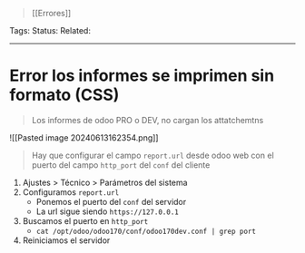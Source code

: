 > [[Errores]]

Tags: 
Status: 
Related: 

___

# Error los informes se imprimen sin formato (CSS)

> Los informes de odoo PRO o DEV, no cargan los attatchemtns

![[Pasted image 20240613162354.png]]
> Hay que configurar el campo `report.url` desde odoo web con el puerto del campo `http_port` del `conf` del cliente

1. Ajustes > Técnico > Parámetros del sistema
2. Configuramos `report.url`
	- Ponemos el puerto del `conf` del servidor
	- La url sigue siendo `https://127.0.0.1`
1. Buscamos el puerto en `http_port`
	- `cat /opt/odoo/odoo170/conf/odoo170dev.conf | grep port`
2. Reiniciamos el servidor